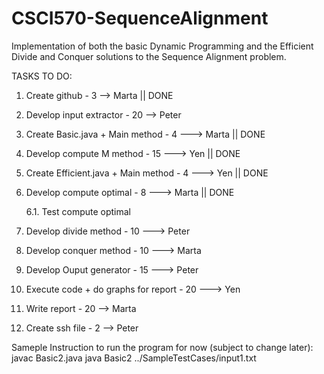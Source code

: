 # CSCI570-SequenceAlignment
Implementation of both the basic Dynamic Programming and the Efficient Divide and Conquer solutions to the Sequence Alignment problem.



TASKS TO DO:
1. Create github - 3 --> Marta                        || DONE
2. Develop input extractor - 20 --> Peter
3. Create Basic.java + Main method - 4 ---> Marta     || DONE
4. Develop compute M method - 15 ---> Yen || DONE
5. Create Efficient.java + Main method - 4 ---> Yen || DONE
6. Develop compute optimal - 8 ---> Marta     || DONE

    6.1. Test compute optimal 
7. Develop divide method - 10 ---> Peter 
8. Develop conquer method - 10 ---> Marta
9. Develop Ouput generator - 15 ---> Peter
10. Execute code + do graphs for report - 20 ---> Yen
11. Write report - 20 --> Marta
12. Create ssh file - 2 --> Peter

Sameple Instruction to run the program for now (subject to change later):
javac Basic2.java
java Basic2 ../SampleTestCases/input1.txt
